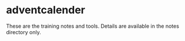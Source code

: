 # adventcalender


These are the training notes and tools. Details are available in the notes directory only.
